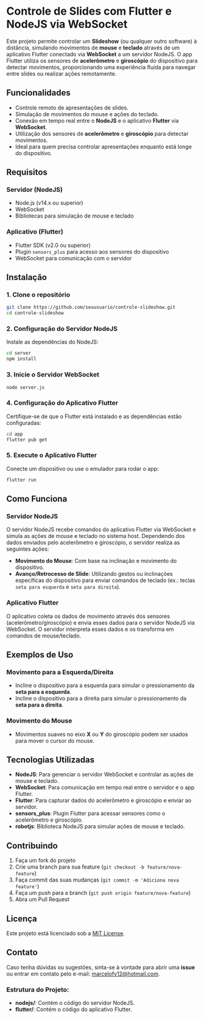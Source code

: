 # Controle de Slides com Flutter e NodeJS via WebSocket

Este projeto permite controlar um **Slideshow** (ou qualquer outro software) à distância, simulando movimentos de **mouse** e **teclado** através de um aplicativo Flutter conectado via **WebSocket** a um servidor NodeJS. O app Flutter utiliza os sensores de **acelerômetro** e **giroscópio** do dispositivo para detectar movimentos, proporcionando uma experiência fluida para navegar entre slides ou realizar ações remotamente.

## Funcionalidades

- Controle remoto de apresentações de slides.
- Simulação de movimentos do mouse e ações do teclado.
- Conexão em tempo real entre o **NodeJS** e o aplicativo **Flutter** via **WebSocket**.
- Utilização dos sensores de **acelerômetro** e **giroscópio** para detectar movimentos.
- Ideal para quem precisa controlar apresentações enquanto está longe do dispositivo.

## Requisitos

### Servidor (NodeJS)

- Node.js (v14.x ou superior)
- WebSocket
- Bibliotecas para simulação de mouse e teclado

### Aplicativo (Flutter)

- Flutter SDK (v2.0 ou superior)
- Plugin `sensors_plus` para acesso aos sensores do dispositivo
- WebSocket para comunicação com o servidor

## Instalação

### 1. Clone o repositório

```bash
git clone https://github.com/seuusuario/controle-slideshow.git
cd controle-slideshow
```

### 2. Configuração do Servidor NodeJS

Instale as dependências do NodeJS:

```bash
cd server
npm install
```

### 3. Inicie o Servidor WebSocket

```bash
node server.js
```

### 4. Configuração do Aplicativo Flutter

Certifique-se de que o Flutter está instalado e as dependências estão configuradas:

```bash
cd app
flutter pub get
```

### 5. Execute o Aplicativo Flutter

Conecte um dispositivo ou use o emulador para rodar o app:

```bash
flutter run
```

## Como Funciona

### Servidor NodeJS

O servidor NodeJS recebe comandos do aplicativo Flutter via WebSocket e simula as ações de mouse e teclado no sistema host. Dependendo dos dados enviados pelo acelerômetro e giroscópio, o servidor realiza as seguintes ações:

- **Movimento do Mouse**: Com base na inclinação e movimento do dispositivo.
- **Avanço/Retrocesso de Slide**: Utilizando gestos ou inclinações específicas do dispositivo para enviar comandos de teclado (ex.: teclas `seta para esquerda` e `seta para direita`).

### Aplicativo Flutter

O aplicativo coleta os dados de movimento através dos sensores (acelerômetro/giroscópio) e envia esses dados para o servidor NodeJS via WebSocket. O servidor interpreta esses dados e os transforma em comandos de mouse/teclado.

## Exemplos de Uso

### Movimento para a Esquerda/Direita

- Incline o dispositivo para a esquerda para simular o pressionamento da **seta para a esquerda**.
- Incline o dispositivo para a direita para simular o pressionamento da **seta para a direita**.

### Movimento do Mouse

- Movimentos suaves no eixo **X** ou **Y** do giroscópio podem ser usados para mover o cursor do mouse.

## Tecnologias Utilizadas

- **NodeJS**: Para gerenciar o servidor WebSocket e controlar as ações de mouse e teclado.
- **WebSocket**: Para comunicação em tempo real entre o servidor e o app Flutter.
- **Flutter**: Para capturar dados do acelerômetro e giroscópio e enviar ao servidor.
- **sensors_plus**: Plugin Flutter para acessar sensores como o acelerômetro e giroscópio.
- **robotjs**: Biblioteca NodeJS para simular ações de mouse e teclado.

## Contribuindo

1. Faça um fork do projeto
2. Crie uma branch para sua feature (`git checkout -b feature/nova-feature`)
3. Faça commit das suas mudanças (`git commit -m 'Adiciona nova feature'`)
4. Faça um push para a branch (`git push origin feature/nova-feature`)
5. Abra um Pull Request

## Licença

Este projeto está licenciado sob a [MIT License](LICENSE).

## Contato

Caso tenha dúvidas ou sugestões, sinta-se à vontade para abrir uma **issue** ou entrar em contato pelo e-mail: [marcelofv12@hotmail.com](mailto:marcelofv12@hotmail.com).

### Estrutura do Projeto:

- **nodejs/**: Contém o código do servidor NodeJS.
- **flutter/**: Contém o código do aplicativo Flutter.
